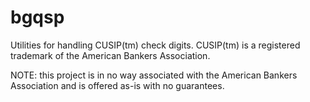 # bgqsp
Utilities for handling CUSIP(tm) check digits. CUSIP(tm) is a registered trademark of the American Bankers Association. 

NOTE: this project is in no way associated with the American Bankers Association
and is offered as-is with no guarantees.
